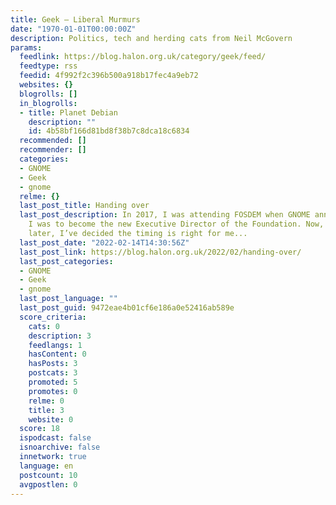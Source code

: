 ```yaml
---
title: Geek – Liberal Murmurs
date: "1970-01-01T00:00:00Z"
description: Politics, tech and herding cats from Neil McGovern
params:
  feedlink: https://blog.halon.org.uk/category/geek/feed/
  feedtype: rss
  feedid: 4f992f2c396b500a918b17fec4a9eb72
  websites: {}
  blogrolls: []
  in_blogrolls:
  - title: Planet Debian
    description: ""
    id: 4b58bf166d81bd8f38b7c8dca18c6834
  recommended: []
  recommender: []
  categories:
  - GNOME
  - Geek
  - gnome
  relme: {}
  last_post_title: Handing over
  last_post_description: In 2017, I was attending FOSDEM when GNOME announced that
    I was to become the new Executive Director of the Foundation. Now, nearly 5 years
    later, I’ve decided the timing is right for me...
  last_post_date: "2022-02-14T14:30:56Z"
  last_post_link: https://blog.halon.org.uk/2022/02/handing-over/
  last_post_categories:
  - GNOME
  - Geek
  - gnome
  last_post_language: ""
  last_post_guid: 9472eae4b01cf6e186a0e52416ab589e
  score_criteria:
    cats: 0
    description: 3
    feedlangs: 1
    hasContent: 0
    hasPosts: 3
    postcats: 3
    promoted: 5
    promotes: 0
    relme: 0
    title: 3
    website: 0
  score: 18
  ispodcast: false
  isnoarchive: false
  innetwork: true
  language: en
  postcount: 10
  avgpostlen: 0
---
```

